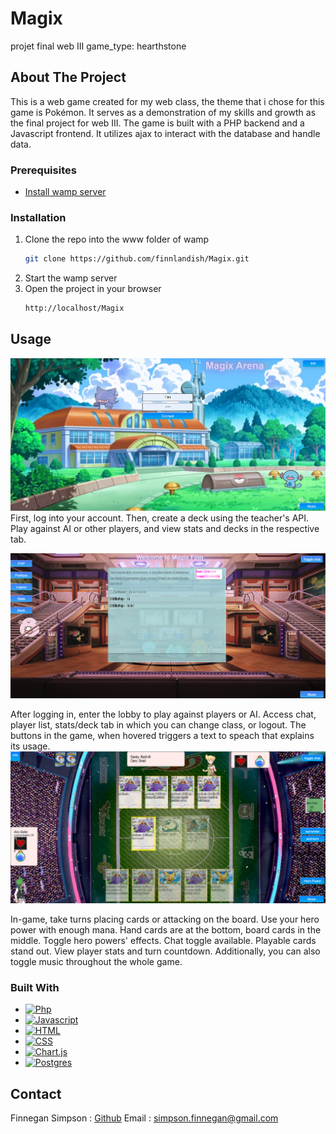 # Magix
projet final web III game_type: hearthstone

## About The Project
This is a web game created for my web class, the theme that i chose for this game is Pokémon. It serves as a demonstration of my skills and growth as the final project for web III. The game is built with a PHP backend and a Javascript frontend. It utilizes ajax to interact with the database and handle data.

### Prerequisites

* [Install wamp server](https://www.wampserver.com/en/download-wampserver-64bits/#)
  

### Installation

1. Clone the repo into the www folder of wamp
   ```sh
   git clone https://github.com/finnlandish/Magix.git
   ```
2. Start the wamp server
3. Open the project in your browser
   ```sh
   http://localhost/Magix
   ```
  


## Usage
![Homepage][homepage]
First, log into your account. Then, create a deck using the teacher's API. Play against AI or other players, and view stats and decks in the respective tab.

![Lobby][lobby]

After logging in, enter the lobby to play against players or AI. Access chat, player list, stats/deck tab in which you can change class, or logout.
The buttons in the game, when hovered triggers a text to speach that explains its usage.
![Game][game]

In-game, take turns placing cards or attacking on the board. Use your hero power with enough mana. Hand cards are at the bottom, board cards in the middle. Toggle hero powers' effects. Chat toggle available. Playable cards stand out. View player stats and turn countdown.
Additionally, you can also toggle music throughout the whole game.





### Built With

* [![Php][PHP]][php-url]
* [![Javascript][Javascript]][js-url]
* [![HTML][HTML5]][html-url]
* [![CSS][CSS3]][css-url]
* [![Chart.js][Chart.js]][Chart.js-url]
* [![Postgres][Postgres]][Postgres-url]


## Contact
Finnegan Simpson : [Github](https://github.com/Finnlandish)
Email : simpson.finnegan@gmail.com



[HTML5]: https://img.shields.io/badge/html5-%23E34F26.svg?style=for-the-badge&logo=html5&logoColor=white
[html-url]: https://html.com
[CSS3]: https://img.shields.io/badge/css3-%231572B6.svg?style=for-the-badge&logo=css3&logoColor=white 
[css-url]: https://www.css3.com
[JavaScript]: https://img.shields.io/badge/javascript-%23323330.svg?style=for-the-badge&logo=javascript&logoColor=%23F7DF1E 
[js-url]: https://www.javascript.com
[PHP]: https://img.shields.io/badge/php-%23777BB4.svg?style=for-the-badge&logo=php&logoColor=white 
[php-url]: https://www.php.net
[Chart.js]: https://img.shields.io/badge/chart.js-F5788D.svg?style=for-the-badge&logo=chart.js&logoColor=white 
[Chart.js-url]: https://www.chartjs.org
[Postgres]: https://img.shields.io/badge/postgres-%23316192.svg?style=for-the-badge&logo=postgresql&logoColor=white
[Postgres-url]: https://www.postgresql.org 
[homepage]: img/gitReadme/Magix_home_page.png
[lobby]: img/gitReadme/Magix_Lobby.png
[game]: img/gitReadme/Magix_Game.png


[contributors-shield]: https://img.shields.io/github/contributors/github_username/repo_name.svg?style=for-the-badge
[contributors-url]: https://github.com/github_username/repo_name/graphs/contributors
[forks-shield]: https://img.shields.io/github/forks/github_username/repo_name.svg?style=for-the-badge
[forks-url]: https://github.com/github_username/repo_name/network/members
[stars-shield]: https://img.shields.io/github/stars/github_username/repo_name.svg?style=for-the-badge
[stars-url]: https://github.com/github_username/repo_name/stargazers
[issues-shield]: https://img.shields.io/github/issues/github_username/repo_name.svg?style=for-the-badge
[issues-url]: https://github.com/github_username/repo_name/issues
[license-shield]: https://img.shields.io/github/license/github_username/repo_name.svg?style=for-the-badge
[license-url]: https://github.com/github_username/repo_name/blob/master/LICENSE.txt
[linkedin-shield]: https://img.shields.io/badge/-LinkedIn-black.svg?style=for-the-badge&logo=linkedin&colorB=555
[linkedin-url]: https://linkedin.com/in/linkedin_username
[product-screenshot]: images/screenshot.png
[Next.js]: https://img.shields.io/badge/next.js-000000?style=for-the-badge&logo=nextdotjs&logoColor=white
[Next-url]: https://nextjs.org/
[React.js]: https://img.shields.io/badge/React-20232A?style=for-the-badge&logo=react&logoColor=61DAFB
[React-url]: https://reactjs.org/
[Vue.js]: https://img.shields.io/badge/Vue.js-35495E?style=for-the-badge&logo=vuedotjs&logoColor=4FC08D
[Vue-url]: https://vuejs.org/
[Angular.io]: https://img.shields.io/badge/Angular-DD0031?style=for-the-badge&logo=angular&logoColor=white
[Angular-url]: https://angular.io/
[Svelte.dev]: https://img.shields.io/badge/Svelte-4A4A55?style=for-the-badge&logo=svelte&logoColor=FF3E00
[Svelte-url]: https://svelte.dev/
[Laravel.com]: https://img.shields.io/badge/Laravel-FF2D20?style=for-the-badge&logo=laravel&logoColor=white
[Laravel-url]: https://laravel.com
[Bootstrap.com]: https://img.shields.io/badge/Bootstrap-563D7C?style=for-the-badge&logo=bootstrap&logoColor=white
[Bootstrap-url]: https://getbootstrap.com
[JQuery.com]: https://img.shields.io/badge/jQuery-0769AD?style=for-the-badge&logo=jquery&logoColor=white
[JQuery-url]: https://jquery.com 
